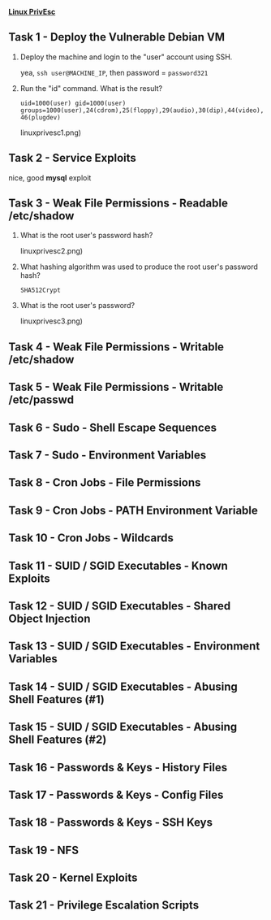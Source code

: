 **[Linux PrivEsc](https://tryhackme.com/room/linuxprivesc)**

## Task 1 - Deploy the Vulnerable Debian VM

1. Deploy the machine and login to the "user" account using SSH.

	yea, `ssh user@MACHINE_IP`, then password = `password321`

2. Run the "id" command. What is the result?

	`uid=1000(user) gid=1000(user) groups=1000(user),24(cdrom),25(floppy),29(audio),30(dip),44(video),46(plugdev)`

	linuxprivesc1.png)

## Task 2 - Service Exploits

nice, good **mysql** exploit

## Task 3 - Weak File Permissions - Readable /etc/shadow

1. What is the root user's password hash?

	linuxprivesc2.png)

2. What hashing algorithm was used to produce the root user's password hash?

	`SHA512Crypt`

3. What is the root user's password?

	linuxprivesc3.png)

## Task 4 - Weak File Permissions - Writable /etc/shadow

## Task 5 - Weak File Permissions - Writable /etc/passwd

## Task 6 - Sudo - Shell Escape Sequences 

## Task 7 - Sudo - Environment Variables

## Task 8 - Cron Jobs - File Permissions

## Task 9 - Cron Jobs - PATH Environment Variable

## Task 10 - Cron Jobs - Wildcards

## Task 11 - SUID / SGID Executables - Known Exploits

## Task 12 - SUID / SGID Executables - Shared Object Injection

## Task 13 - SUID / SGID Executables - Environment Variables

## Task 14 - SUID / SGID Executables - Abusing Shell Features (#1)

## Task 15 - SUID / SGID Executables - Abusing Shell Features (#2)

## Task 16 - Passwords & Keys - History Files

## Task 17 - Passwords & Keys - Config Files

## Task 18 - Passwords & Keys - SSH Keys

## Task 19 - NFS

## Task 20 - Kernel Exploits

## Task 21 - Privilege Escalation Scripts
